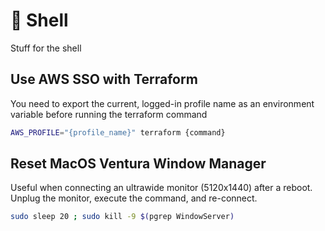 # 🐚 Shell

Stuff for the shell

## Use AWS SSO with Terraform 

You need to export the current, logged-in profile name as an environment variable before running the terraform command

```bash 
AWS_PROFILE="{profile_name}" terraform {command}
```

## Reset MacOS Ventura Window Manager

Useful when connecting an ultrawide monitor (5120x1440) after a reboot. Unplug the monitor, execute the command, and re-connect.

```bash
sudo sleep 20 ; sudo kill -9 $(pgrep WindowServer)
```
